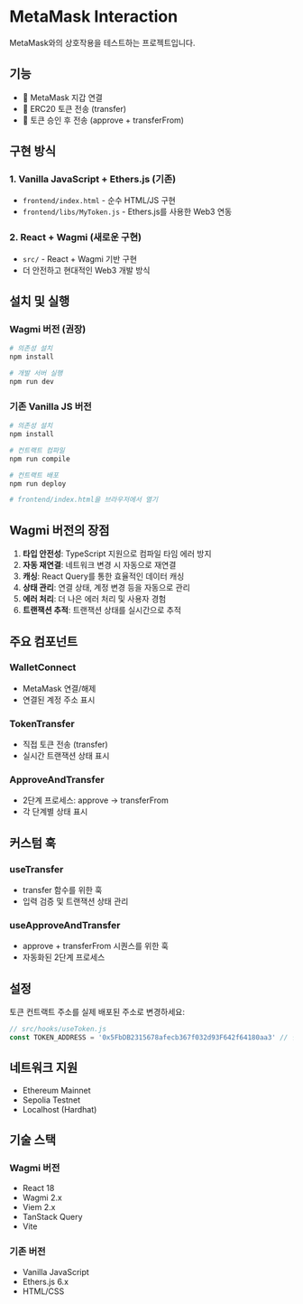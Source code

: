 # MetaMask Interaction

MetaMask와의 상호작용을 테스트하는 프로젝트입니다.

## 기능

- 🦊 MetaMask 지갑 연결
- 🚀 ERC20 토큰 전송 (transfer)
- 🛂 토큰 승인 후 전송 (approve + transferFrom)

## 구현 방식

### 1. Vanilla JavaScript + Ethers.js (기존)
- `frontend/index.html` - 순수 HTML/JS 구현
- `frontend/libs/MyToken.js` - Ethers.js를 사용한 Web3 연동

### 2. React + Wagmi (새로운 구현)
- `src/` - React + Wagmi 기반 구현
- 더 안전하고 현대적인 Web3 개발 방식

## 설치 및 실행

### Wagmi 버전 (권장)

```bash
# 의존성 설치
npm install

# 개발 서버 실행
npm run dev
```

### 기존 Vanilla JS 버전

```bash
# 의존성 설치
npm install

# 컨트랙트 컴파일
npm run compile

# 컨트랙트 배포
npm run deploy

# frontend/index.html을 브라우저에서 열기
```

## Wagmi 버전의 장점

1. **타입 안전성**: TypeScript 지원으로 컴파일 타임 에러 방지
2. **자동 재연결**: 네트워크 변경 시 자동으로 재연결
3. **캐싱**: React Query를 통한 효율적인 데이터 캐싱
4. **상태 관리**: 연결 상태, 계정 변경 등을 자동으로 관리
5. **에러 처리**: 더 나은 에러 처리 및 사용자 경험
6. **트랜잭션 추적**: 트랜잭션 상태를 실시간으로 추적

## 주요 컴포넌트

### WalletConnect
- MetaMask 연결/해제
- 연결된 계정 주소 표시

### TokenTransfer
- 직접 토큰 전송 (transfer)
- 실시간 트랜잭션 상태 표시

### ApproveAndTransfer
- 2단계 프로세스: approve → transferFrom
- 각 단계별 상태 표시

## 커스텀 훅

### useTransfer
- transfer 함수를 위한 훅
- 입력 검증 및 트랜잭션 상태 관리

### useApproveAndTransfer
- approve + transferFrom 시퀀스를 위한 훅
- 자동화된 2단계 프로세스

## 설정

토큰 컨트랙트 주소를 실제 배포된 주소로 변경하세요:

```javascript
// src/hooks/useToken.js
const TOKEN_ADDRESS = '0x5FbDB2315678afecb367f032d93F642f64180aa3' // 실제 주소로 변경
```

## 네트워크 지원

- Ethereum Mainnet
- Sepolia Testnet
- Localhost (Hardhat)

## 기술 스택

### Wagmi 버전
- React 18
- Wagmi 2.x
- Viem 2.x
- TanStack Query
- Vite

### 기존 버전
- Vanilla JavaScript
- Ethers.js 6.x
- HTML/CSS 